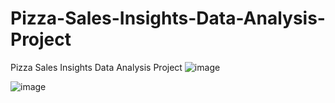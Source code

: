 # Pizza-Sales-Insights-Data-Analysis-Project
Pizza Sales Insights Data Analysis Project
![image](https://github.com/KMNaim/Pizza-Sales-Insights-Data-Analysis-Project/assets/61006279/63a85ec0-97c8-4ec4-a4b3-1fa6a94f5e5a)

![image](https://github.com/KMNaim/Pizza-Sales-Insights-Data-Analysis-Project/assets/61006279/da9d3e5a-c0c8-41d0-be36-178e7343c55c)


